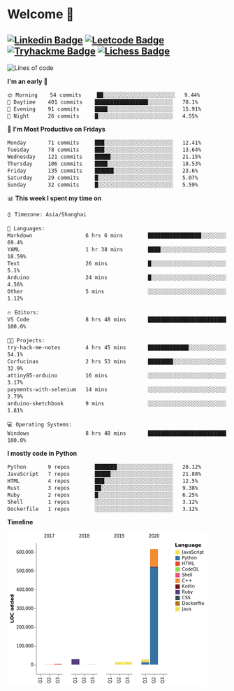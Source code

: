 # Welcome 👋

[![Linkedin Badge](https://img.shields.io/badge/-PedroTorres-blue?style=flat-square&logo=Linkedin&logoColor=white&link=https://www.linkedin.com/in/PedroTorres/)](https://www.linkedin.com/in/pedro-torres-cruz/)
[![Leetcode Badge](https://img.shields.io/badge/profile-leetcode-green)](https://leetcode.com/corfucinas/)
[![Tryhackme Badge](https://img.shields.io/badge/profile-tryhackme-blue)](https://tryhackme.com/p/Corfucinas/)
[![Lichess Badge](https://img.shields.io/badge/challenge_me-lichess-yellow)](https://lichess.org/@/Corfucinas)
---

<!--START_SECTION:waka-->
![Lines of code](https://img.shields.io/badge/From%20Hello%20World%20I've%20written-10.55M%20Lines%20of%20code-blue)

**I'm an early 🐤** 

```text
🌞 Morning    54 commits     ██░░░░░░░░░░░░░░░░░░░░░░░   9.44% 
🌆 Daytime    401 commits    █████████████████░░░░░░░░   70.1% 
🌃 Evening    91 commits     ████░░░░░░░░░░░░░░░░░░░░░   15.91% 
🌙 Night      26 commits     █░░░░░░░░░░░░░░░░░░░░░░░░   4.55%

```
📅 **I'm Most Productive on Fridays** 

```text
Monday       71 commits     ███░░░░░░░░░░░░░░░░░░░░░░   12.41% 
Tuesday      78 commits     ███░░░░░░░░░░░░░░░░░░░░░░   13.64% 
Wednesday    121 commits    █████░░░░░░░░░░░░░░░░░░░░   21.15% 
Thursday     106 commits    ████░░░░░░░░░░░░░░░░░░░░░   18.53% 
Friday       135 commits    ██████░░░░░░░░░░░░░░░░░░░   23.6% 
Saturday     29 commits     █░░░░░░░░░░░░░░░░░░░░░░░░   5.07% 
Sunday       32 commits     █░░░░░░░░░░░░░░░░░░░░░░░░   5.59%

```


📊 **This week I spent my time on** 

```text
⌚︎ Timezone: Asia/Shanghai

💬 Languages: 
Markdown                 6 hrs 6 mins        █████████████████░░░░░░░░   69.4% 
YAML                     1 hr 38 mins        ████░░░░░░░░░░░░░░░░░░░░░   18.59% 
Text                     26 mins             █░░░░░░░░░░░░░░░░░░░░░░░░   5.1% 
Arduino                  24 mins             █░░░░░░░░░░░░░░░░░░░░░░░░   4.56% 
Other                    5 mins              ░░░░░░░░░░░░░░░░░░░░░░░░░   1.12%

🔥 Editors: 
VS Code                  8 hrs 48 mins       █████████████████████████   100.0%

🐱‍💻 Projects: 
try-hack-me-notes        4 hrs 45 mins       █████████████░░░░░░░░░░░░   54.1% 
Corfucinas               2 hrs 53 mins       ████████░░░░░░░░░░░░░░░░░   32.9% 
attiny85-arduino         16 mins             ░░░░░░░░░░░░░░░░░░░░░░░░░   3.17% 
payments-with-selenium   14 mins             ░░░░░░░░░░░░░░░░░░░░░░░░░   2.79% 
arduino-sketchbook       9 mins              ░░░░░░░░░░░░░░░░░░░░░░░░░   1.81%

💻 Operating Systems: 
Windows                  8 hrs 48 mins       █████████████████████████   100.0%

```

**I mostly code in Python** 

```text
Python       9 repos        ███████░░░░░░░░░░░░░░░░░░   28.12% 
JavaScript   7 repos        █████░░░░░░░░░░░░░░░░░░░░   21.88% 
HTML         4 repos        ███░░░░░░░░░░░░░░░░░░░░░░   12.5% 
Rust         3 repos        ██░░░░░░░░░░░░░░░░░░░░░░░   9.38% 
Ruby         2 repos        █░░░░░░░░░░░░░░░░░░░░░░░░   6.25% 
Shell        1 repos        ░░░░░░░░░░░░░░░░░░░░░░░░░   3.12% 
Dockerfile   1 repos        ░░░░░░░░░░░░░░░░░░░░░░░░░   3.12%

```


**Timeline**

![Chart not found](https://github.com/Corfucinas/Corfucinas/blob/master/charts/bar_graph.png) 


<!--END_SECTION:waka-->
